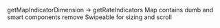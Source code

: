 getMapIndicatorDimension -> getRateIndicators
Map contains dumb and smart components
remove Swipeable for sizing and scroll